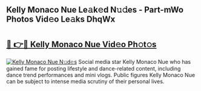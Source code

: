 ## Kelly Monaco Nue Le𝚊k𝚎d N𝚞𝚍es - Part-mWo Photos Vid𝚎o Le𝚊ks DhqWx

# <h2><a href="http://fb833kh.evod.top/?m=Kelly+Monaco+Nue">🔗 👉🔴 Kelly Monaco Nue Vid𝚎o Ph𝚘t𝚘s</a></h2>

[![Kelly Monaco Nue N𝚞d𝚎s](https://i.imgur.com/8V9OHl7.gif)](http://fb833kh.evod.top/?m=Kelly+Monaco+Nue)
Social media star Kelly Monaco Nue who has gained fame for posting lifestyle and dance-related content, including dance trend performances and mini vlogs. Public figures Kelly Monaco Nue can be subject to intense media scrutiny of their personal lives. 
